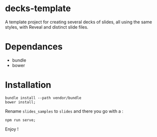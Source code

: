# decks-template

A template project for creating several decks of slides, all using the same styles, with Reveal and distinct slide files.

# Dependances

* bundle
* bower

# Installation

```
bundle install --path vendor/bundle
bower install;
```

Rename `slides_samples` to `slides` and there you go with a :

```
npm run serve;
```

Enjoy !
